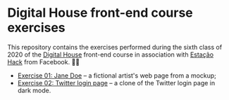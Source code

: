 # Digital House front-end course exercises

This repository contains the exercises performed during the sixth class of 2020 of the [Digital House](https://www.digitalhouse.com/) front-end course in association with [Estação Hack](https://estacaohack.fb.com/) from Facebook. :student:

- [Exercise 01: Jane Doe](https://jane-doe-webpage.netlify.app/) – a fictional artist's web page from a mockup;
- [Exercise 02: Twitter login page](https://twitter-login.netlify.app/) – a clone of the Twitter login page in dark mode.